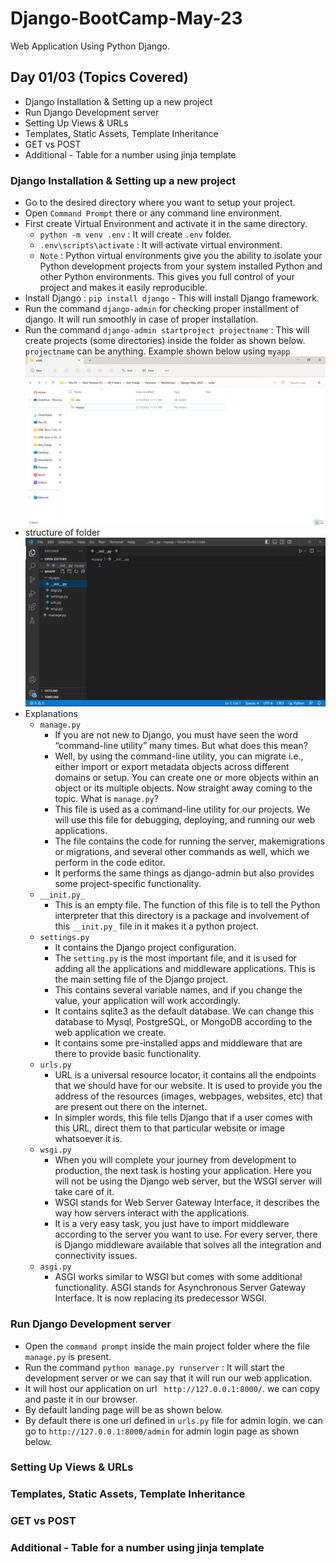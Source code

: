 # Django-BootCamp-May-23
Web Application Using Python Django.

## Day 01/03 (Topics Covered)
- Django Installation & Setting up a new project
- Run Django Development server
- Setting Up Views & URLs
- Templates, Static Assets, Template Inheritance
- GET vs POST
- Additional - Table for a number using jinja template

### Django Installation & Setting up a new project
- Go to the desired directory where you want to setup your project.
- Open `Command Prompt` there or any command line environment.
- First create Virtual Environment and activate it in the same directory.
  - `python -m venv .env` : It will create `.env` folder.
  - `.env\scripts\activate` : It will activate virtual environment.
  - `Note` : Python virtual environments give you the ability to isolate your Python development projects from your system installed Python and other Python environments. This gives you full control of your project and makes it easily reproducible.
- Install Django : `pip install django` - This will install Django framework.
- Run the command `django-admin` for checking proper installment of django. It will run smoothly in case of proper installation.
- Run the command `django-admin startproject projectname` : This will create projects (some directories) inside the folder as shown below. `projectname` can be anything. Example shown below using `myapp`
![Folder](images/folder_myapp.png)
- structure of folder
![Code](images/code_myapp.png)
- Explanations
  - `manage.py`
    - If you are not new to Django, you must have seen the word “command-line utility” many times. But what does this mean?
    - Well, by using the command-line utility, you can migrate i.e., either import or export metadata objects across different domains or setup. You can create one or more       objects within an object or its multiple objects. Now straight away coming to the topic. What is `manage.py`?
    - This file is used as a command-line utility for our projects. We will use this file for debugging, deploying, and running our web applications.
    - The file contains the code for running the server, makemigrations or migrations, and several other commands as well, which we perform in the code editor.
    - It performs the same things as django-admin but also provides some project-specific functionality. 
  - `__init.py_`
    - This is an empty file. The function of this file is to tell the Python interpreter that this directory is a package and involvement of this `__init.py_` file in it  makes it a python project.
  - `settings.py`
    - It contains the Django project configuration.
    - The `setting.py` is the most important file, and it is used for adding all the applications and middleware applications. This is the main setting file of the Django  project. 
    - This contains several variable names, and if you change the value, your application will work accordingly.
    - It contains sqlite3 as the default database. We can change this database to Mysql, PostgreSQL, or MongoDB according to the web application we create.
    - It contains some pre-installed apps and middleware that are there to provide basic functionality.
  - `urls.py`
    - URL is a universal resource locator, it contains all the endpoints that we should have for our website. It is used to provide you the address of the resources (images, webpages, websites, etc) that are present out there on the internet.
    - In simpler words, this file tells Django that if a user comes with this URL, direct them to that particular website or image whatsoever it is.
  - `wsgi.py`
    - When you will complete your journey from development to production, the next task is hosting your application. Here you will not be using the Django web server, but the WSGI server will take care of it.
    - WSGI stands for Web Server Gateway Interface, it describes the way how servers interact with the applications.
    - It is a very easy task, you just have to import middleware according to the server you want to use. For every server, there is Django middleware available that solves all the integration and connectivity issues. 
  - `asgi.py`
    - ASGI works similar to WSGI but comes with some additional functionality.  ASGI stands for Asynchronous Server Gateway Interface. It is now replacing its predecessor WSGI. 

### Run Django Development server
- Open the `command prompt` inside the main project folder where the file `manage.py` is present.
- Run the command `python manage.py runserver` : It will start the development server or we can say that it will run our web application.
- It will host our application on url ` http://127.0.0.1:8000/`. we can copy and paste it in our browser.
- By default landing page will be as shown below.
- By default there is one url defined in `urls.py` file for admin login. we can go to `http://127.0.0.1:8000/admin` for admin login page as shown below.

### Setting Up Views & URLs
### Templates, Static Assets, Template Inheritance
### GET vs POST
### Additional - Table for a number using jinja template

